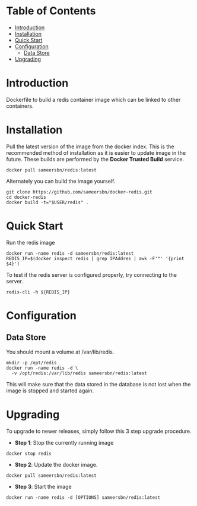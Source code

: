 # Table of Contents
- [Introduction](#introduction)
- [Installation](#installation)
- [Quick Start](#quick-start)
- [Configuration](#configuration)
    - [Data Store](#data-store)
- [Upgrading](#upgrading)

# Introduction
Dockerfile to build a redis container image which can be linked to other containers.

# Installation

Pull the latest version of the image from the docker index. This is the recommended method of installation as it is easier to update image in the future. These builds are performed by the **Docker Trusted Build** service.

```
docker pull sameersbn/redis:latest
```

Alternately you can build the image yourself.

```
git clone https://github.com/sameersbn/docker-redis.git
cd docker-redis
docker build -t="$USER/redis" .
```

# Quick Start
Run the redis image

```
docker run -name redis -d sameersbn/redis:latest
REDIS_IP=$(docker inspect redis | grep IPAddres | awk -F'"' '{print $4}')
```

To test if the redis server is configured properly, try connecting to the server.

```
redis-cli -h ${REDIS_IP}
```

# Configuration

## Data Store
You should mount a volume at /var/lib/redis.

```
mkdir -p /opt/redis
docker run -name redis -d \
  -v /opt/redis:/var/lib/redis sameersbn/redis:latest
```

This will make sure that the data stored in the database is not lost when the image is stopped and started again.

# Upgrading

To upgrade to newer releases, simply follow this 3 step upgrade procedure.

- **Step 1**: Stop the currently running image

```
docker stop redis
```

- **Step 2**: Update the docker image.

```
docker pull sameersbn/redis:latest
```

- **Step 3**: Start the image

```
docker run -name redis -d [OPTIONS] sameersbn/redis:latest
```
